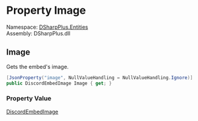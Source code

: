 # Property Image

Namespace: [DSharpPlus.Entities](DSharpPlus.Entities.md)  
Assembly: DSharpPlus.dll

## <a id="DSharpPlus_Entities_DiscordEmbed_Image"></a>Image

Gets the embed's image.

```csharp
[JsonProperty("image", NullValueHandling = NullValueHandling.Ignore)]
public DiscordEmbedImage Image { get; }
```

### Property Value

[DiscordEmbedImage](DSharpPlus.Entities.DiscordEmbedImage.md)

